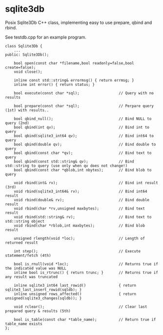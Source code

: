 sqlite3db
=========

Posix Sqlite3Db C++ class, implementing easy to use prepare, qbind and rbind.

See testdb.cpp for an example program.


    class Sqlite3Db {
        ...
    public: Sqlite3Db();

        bool open(const char *filename,bool readonly=false,bool create=false);
        void close();

        inline const std::string& errormsg() { return errmsg; }
        inline int error() { return status; }

        bool execute(const char *sql);                  // Query with no results

        bool prepare(const char *sql);                  // Perpare query (1st) with results..

        bool qbind_null();                              // Bind NULL to query (2nd)
        bool qbind(int qv);                             // Bind int to query
        bool qbind(sqlite3_int64 qv);                   // Bind int64 to query
        bool qbind(double qv);                          // Bind double to query
        bool qbind(const char *qv);                     // Bind text to query
        bool qbind(const std::string& qv);              // Bind std::string to query (use only when qv does not change!)
        bool qbind(const char *qblob,int nbytes);       // Bind blob to query

        void rbind(int& rv);                            // Bind int result (3rd)
        void rbind(sqlite3_int64& rv);                  // Bind int64 result
        void rbind(double& rv);                         // Bind double result
        void rbind(char *rv,unsigned maxbytes);         // Bind text result
        void rbind(std::string& rv);                    // Bind text to std::string object
        void rbind(char *rblob,int maxbytes);           // Bind blob result

        unsigned rlength(void *loc);                    // Length of returned result

        int step();                                     // Execute statement/fetch (4th)

        bool is_rnull(void *loc);                       // Returns true if the indicated value was NULL
        inline bool is_rtrunc() { return trunc; }       // Returns true if any result was truncated

        inline sqlite3_int64 last_rowid()               { return sqlite3_last_insert_rowid(sqldb); }
        inline unsigned rows_affected()                 { return unsigned(sqlite3_changes(sqldb)); }

        void rclear();                                  // Clear last prepared query & results (5th)

        bool is_table(const char *table_name);          // Return true if table_name exists
    };
